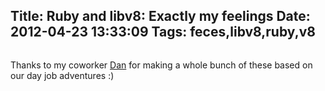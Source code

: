 Title: Ruby and libv8: Exactly my feelings
Date: 2012-04-23 13:33:09
Tags: feces,libv8,ruby,v8
---
<img class="aligncenter" style="-webkit-user-select: none;" src="http://dan.sel.ec/kimura_images/KimuraLIBV8.jpg" alt="" />

Thanks to my coworker <a href="http://dantylkowski.com/" target="_blank">Dan</a> for making a whole bunch of these based on our day job adventures :)